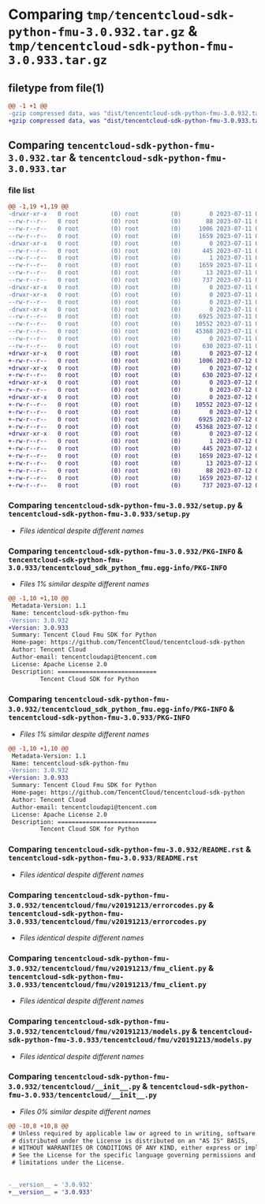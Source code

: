 # Comparing `tmp/tencentcloud-sdk-python-fmu-3.0.932.tar.gz` & `tmp/tencentcloud-sdk-python-fmu-3.0.933.tar.gz`

## filetype from file(1)

```diff
@@ -1 +1 @@
-gzip compressed data, was "dist/tencentcloud-sdk-python-fmu-3.0.932.tar", last modified: Tue Jul 11 00:46:04 2023, max compression
+gzip compressed data, was "dist/tencentcloud-sdk-python-fmu-3.0.933.tar", last modified: Wed Jul 12 00:30:08 2023, max compression
```

## Comparing `tencentcloud-sdk-python-fmu-3.0.932.tar` & `tencentcloud-sdk-python-fmu-3.0.933.tar`

### file list

```diff
@@ -1,19 +1,19 @@
-drwxr-xr-x   0 root         (0) root         (0)        0 2023-07-11 00:46:04.000000 tencentcloud-sdk-python-fmu-3.0.932/
--rw-r--r--   0 root         (0) root         (0)       88 2023-07-11 00:46:04.000000 tencentcloud-sdk-python-fmu-3.0.932/setup.cfg
--rw-r--r--   0 root         (0) root         (0)     1006 2023-07-11 00:46:04.000000 tencentcloud-sdk-python-fmu-3.0.932/setup.py
--rw-r--r--   0 root         (0) root         (0)     1659 2023-07-11 00:46:04.000000 tencentcloud-sdk-python-fmu-3.0.932/PKG-INFO
-drwxr-xr-x   0 root         (0) root         (0)        0 2023-07-11 00:46:04.000000 tencentcloud-sdk-python-fmu-3.0.932/tencentcloud_sdk_python_fmu.egg-info/
--rw-r--r--   0 root         (0) root         (0)      445 2023-07-11 00:46:04.000000 tencentcloud-sdk-python-fmu-3.0.932/tencentcloud_sdk_python_fmu.egg-info/SOURCES.txt
--rw-r--r--   0 root         (0) root         (0)        1 2023-07-11 00:46:04.000000 tencentcloud-sdk-python-fmu-3.0.932/tencentcloud_sdk_python_fmu.egg-info/dependency_links.txt
--rw-r--r--   0 root         (0) root         (0)     1659 2023-07-11 00:46:04.000000 tencentcloud-sdk-python-fmu-3.0.932/tencentcloud_sdk_python_fmu.egg-info/PKG-INFO
--rw-r--r--   0 root         (0) root         (0)       13 2023-07-11 00:46:04.000000 tencentcloud-sdk-python-fmu-3.0.932/tencentcloud_sdk_python_fmu.egg-info/top_level.txt
--rw-r--r--   0 root         (0) root         (0)      737 2023-07-11 00:46:04.000000 tencentcloud-sdk-python-fmu-3.0.932/README.rst
-drwxr-xr-x   0 root         (0) root         (0)        0 2023-07-11 00:46:04.000000 tencentcloud-sdk-python-fmu-3.0.932/tencentcloud/
-drwxr-xr-x   0 root         (0) root         (0)        0 2023-07-11 00:46:04.000000 tencentcloud-sdk-python-fmu-3.0.932/tencentcloud/fmu/
--rw-r--r--   0 root         (0) root         (0)        0 2023-07-11 00:46:04.000000 tencentcloud-sdk-python-fmu-3.0.932/tencentcloud/fmu/__init__.py
-drwxr-xr-x   0 root         (0) root         (0)        0 2023-07-11 00:46:04.000000 tencentcloud-sdk-python-fmu-3.0.932/tencentcloud/fmu/v20191213/
--rw-r--r--   0 root         (0) root         (0)     6925 2023-07-11 00:46:04.000000 tencentcloud-sdk-python-fmu-3.0.932/tencentcloud/fmu/v20191213/errorcodes.py
--rw-r--r--   0 root         (0) root         (0)    10552 2023-07-11 00:46:04.000000 tencentcloud-sdk-python-fmu-3.0.932/tencentcloud/fmu/v20191213/fmu_client.py
--rw-r--r--   0 root         (0) root         (0)    45368 2023-07-11 00:46:04.000000 tencentcloud-sdk-python-fmu-3.0.932/tencentcloud/fmu/v20191213/models.py
--rw-r--r--   0 root         (0) root         (0)        0 2023-07-11 00:46:04.000000 tencentcloud-sdk-python-fmu-3.0.932/tencentcloud/fmu/v20191213/__init__.py
--rw-r--r--   0 root         (0) root         (0)      630 2023-07-11 00:46:04.000000 tencentcloud-sdk-python-fmu-3.0.932/tencentcloud/__init__.py
+drwxr-xr-x   0 root         (0) root         (0)        0 2023-07-12 00:30:08.000000 tencentcloud-sdk-python-fmu-3.0.933/
+-rw-r--r--   0 root         (0) root         (0)     1006 2023-07-12 00:30:08.000000 tencentcloud-sdk-python-fmu-3.0.933/setup.py
+drwxr-xr-x   0 root         (0) root         (0)        0 2023-07-12 00:30:08.000000 tencentcloud-sdk-python-fmu-3.0.933/tencentcloud/
+-rw-r--r--   0 root         (0) root         (0)      630 2023-07-12 00:30:08.000000 tencentcloud-sdk-python-fmu-3.0.933/tencentcloud/__init__.py
+drwxr-xr-x   0 root         (0) root         (0)        0 2023-07-12 00:30:08.000000 tencentcloud-sdk-python-fmu-3.0.933/tencentcloud/fmu/
+-rw-r--r--   0 root         (0) root         (0)        0 2023-07-12 00:30:08.000000 tencentcloud-sdk-python-fmu-3.0.933/tencentcloud/fmu/__init__.py
+drwxr-xr-x   0 root         (0) root         (0)        0 2023-07-12 00:30:08.000000 tencentcloud-sdk-python-fmu-3.0.933/tencentcloud/fmu/v20191213/
+-rw-r--r--   0 root         (0) root         (0)    10552 2023-07-12 00:30:08.000000 tencentcloud-sdk-python-fmu-3.0.933/tencentcloud/fmu/v20191213/fmu_client.py
+-rw-r--r--   0 root         (0) root         (0)        0 2023-07-12 00:30:08.000000 tencentcloud-sdk-python-fmu-3.0.933/tencentcloud/fmu/v20191213/__init__.py
+-rw-r--r--   0 root         (0) root         (0)     6925 2023-07-12 00:30:08.000000 tencentcloud-sdk-python-fmu-3.0.933/tencentcloud/fmu/v20191213/errorcodes.py
+-rw-r--r--   0 root         (0) root         (0)    45368 2023-07-12 00:30:08.000000 tencentcloud-sdk-python-fmu-3.0.933/tencentcloud/fmu/v20191213/models.py
+drwxr-xr-x   0 root         (0) root         (0)        0 2023-07-12 00:30:08.000000 tencentcloud-sdk-python-fmu-3.0.933/tencentcloud_sdk_python_fmu.egg-info/
+-rw-r--r--   0 root         (0) root         (0)        1 2023-07-12 00:30:08.000000 tencentcloud-sdk-python-fmu-3.0.933/tencentcloud_sdk_python_fmu.egg-info/dependency_links.txt
+-rw-r--r--   0 root         (0) root         (0)      445 2023-07-12 00:30:08.000000 tencentcloud-sdk-python-fmu-3.0.933/tencentcloud_sdk_python_fmu.egg-info/SOURCES.txt
+-rw-r--r--   0 root         (0) root         (0)     1659 2023-07-12 00:30:08.000000 tencentcloud-sdk-python-fmu-3.0.933/tencentcloud_sdk_python_fmu.egg-info/PKG-INFO
+-rw-r--r--   0 root         (0) root         (0)       13 2023-07-12 00:30:08.000000 tencentcloud-sdk-python-fmu-3.0.933/tencentcloud_sdk_python_fmu.egg-info/top_level.txt
+-rw-r--r--   0 root         (0) root         (0)       88 2023-07-12 00:30:08.000000 tencentcloud-sdk-python-fmu-3.0.933/setup.cfg
+-rw-r--r--   0 root         (0) root         (0)     1659 2023-07-12 00:30:08.000000 tencentcloud-sdk-python-fmu-3.0.933/PKG-INFO
+-rw-r--r--   0 root         (0) root         (0)      737 2023-07-12 00:30:08.000000 tencentcloud-sdk-python-fmu-3.0.933/README.rst
```

### Comparing `tencentcloud-sdk-python-fmu-3.0.932/setup.py` & `tencentcloud-sdk-python-fmu-3.0.933/setup.py`

 * *Files identical despite different names*

### Comparing `tencentcloud-sdk-python-fmu-3.0.932/PKG-INFO` & `tencentcloud-sdk-python-fmu-3.0.933/tencentcloud_sdk_python_fmu.egg-info/PKG-INFO`

 * *Files 1% similar despite different names*

```diff
@@ -1,10 +1,10 @@
 Metadata-Version: 1.1
 Name: tencentcloud-sdk-python-fmu
-Version: 3.0.932
+Version: 3.0.933
 Summary: Tencent Cloud Fmu SDK for Python
 Home-page: https://github.com/TencentCloud/tencentcloud-sdk-python
 Author: Tencent Cloud
 Author-email: tencentcloudapi@tencent.com
 License: Apache License 2.0
 Description: ============================
         Tencent Cloud SDK for Python
```

### Comparing `tencentcloud-sdk-python-fmu-3.0.932/tencentcloud_sdk_python_fmu.egg-info/PKG-INFO` & `tencentcloud-sdk-python-fmu-3.0.933/PKG-INFO`

 * *Files 1% similar despite different names*

```diff
@@ -1,10 +1,10 @@
 Metadata-Version: 1.1
 Name: tencentcloud-sdk-python-fmu
-Version: 3.0.932
+Version: 3.0.933
 Summary: Tencent Cloud Fmu SDK for Python
 Home-page: https://github.com/TencentCloud/tencentcloud-sdk-python
 Author: Tencent Cloud
 Author-email: tencentcloudapi@tencent.com
 License: Apache License 2.0
 Description: ============================
         Tencent Cloud SDK for Python
```

### Comparing `tencentcloud-sdk-python-fmu-3.0.932/README.rst` & `tencentcloud-sdk-python-fmu-3.0.933/README.rst`

 * *Files identical despite different names*

### Comparing `tencentcloud-sdk-python-fmu-3.0.932/tencentcloud/fmu/v20191213/errorcodes.py` & `tencentcloud-sdk-python-fmu-3.0.933/tencentcloud/fmu/v20191213/errorcodes.py`

 * *Files identical despite different names*

### Comparing `tencentcloud-sdk-python-fmu-3.0.932/tencentcloud/fmu/v20191213/fmu_client.py` & `tencentcloud-sdk-python-fmu-3.0.933/tencentcloud/fmu/v20191213/fmu_client.py`

 * *Files identical despite different names*

### Comparing `tencentcloud-sdk-python-fmu-3.0.932/tencentcloud/fmu/v20191213/models.py` & `tencentcloud-sdk-python-fmu-3.0.933/tencentcloud/fmu/v20191213/models.py`

 * *Files identical despite different names*

### Comparing `tencentcloud-sdk-python-fmu-3.0.932/tencentcloud/__init__.py` & `tencentcloud-sdk-python-fmu-3.0.933/tencentcloud/__init__.py`

 * *Files 0% similar despite different names*

```diff
@@ -10,8 +10,8 @@
 # Unless required by applicable law or agreed to in writing, software
 # distributed under the License is distributed on an "AS IS" BASIS,
 # WITHOUT WARRANTIES OR CONDITIONS OF ANY KIND, either express or implied.
 # See the License for the specific language governing permissions and
 # limitations under the License.
 
 
-__version__ = '3.0.932'
+__version__ = '3.0.933'
```

